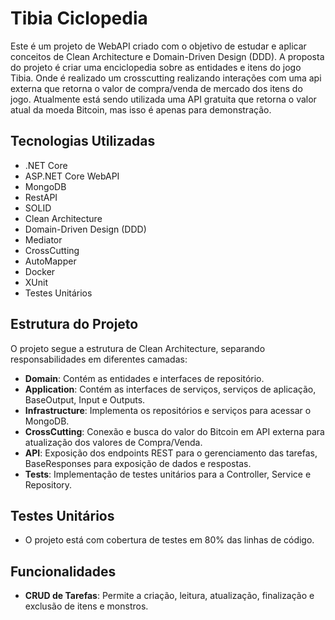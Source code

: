 # Tibia Ciclopedia

Este é um projeto de WebAPI criado com o objetivo de estudar e aplicar conceitos de Clean Architecture e Domain-Driven Design (DDD). A proposta do projeto é criar uma enciclopedia sobre as entidades e itens do jogo Tibia. Onde é realizado um crosscutting realizando interações com uma api externa que retorna o valor de compra/venda de mercado dos itens do jogo. Atualmente está sendo utilizada uma API gratuita que retorna o valor atual da moeda Bitcoin, mas isso é apenas para demonstração.

## Tecnologias Utilizadas

-   .NET Core
-   ASP.NET Core WebAPI
-   MongoDB
-   RestAPI
-   SOLID
-   Clean Architecture
-   Domain-Driven Design (DDD)
-   Mediator
-   CrossCutting
-   AutoMapper
-   Docker
-   XUnit
-   Testes Unitários

## Estrutura do Projeto

O projeto segue a estrutura de Clean Architecture, separando responsabilidades em diferentes camadas:

-   **Domain**: Contém as entidades e interfaces de repositório.
-   **Application**: Contém as interfaces de serviços, serviços de aplicação, BaseOutput, Input e Outputs.
-   **Infrastructure**: Implementa os repositórios e serviços para acessar o MongoDB.
-   **CrossCutting**: Conexão e busca do valor do Bitcoin em API externa para atualização dos valores de Compra/Venda.
-   **API**: Exposição dos endpoints REST para o gerenciamento das tarefas, BaseResponses para exposição de dados e respostas.
-   **Tests**: Implementação de testes unitários para a Controller, Service e Repository.



## Testes Unitários

- O projeto está com cobertura de testes em 80% das linhas de código.


## Funcionalidades

-   **CRUD de Tarefas**: Permite a criação, leitura, atualização, finalização e exclusão de itens e monstros.